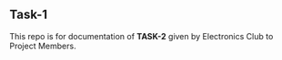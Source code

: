 ## Task-1
This repo is for documentation of **TASK-2** given by Electronics Club to Project Members.
 
